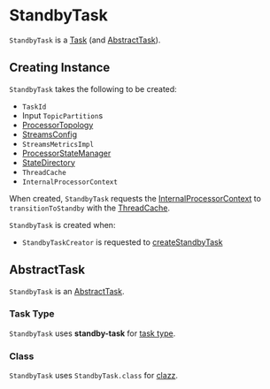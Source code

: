 # StandbyTask

`StandbyTask` is a [Task](Task.md) (and [AbstractTask](#AbstractTask)).

## Creating Instance

`StandbyTask` takes the following to be created:

* <span id="id"> `TaskId`
* <span id="inputPartitions"> Input `TopicPartition`s
* <span id="topology"> [ProcessorTopology](processor/ProcessorTopology.md)
* <span id="config"> [StreamsConfig](StreamsConfig.md)
* <span id="streamsMetrics"> `StreamsMetricsImpl`
* <span id="stateMgr"> [ProcessorStateManager](processor/ProcessorStateManager.md)
* <span id="stateDirectory"> [StateDirectory](processor/StateDirectory.md)
* <span id="cache"> `ThreadCache`
* <span id="processorContext"> `InternalProcessorContext`

When created, `StandbyTask` requests the [InternalProcessorContext](#processorContext) to `transitionToStandby` with the [ThreadCache](#cache).

`StandbyTask` is created when:

* `StandbyTaskCreator` is requested to [createStandbyTask](StandbyTaskCreator.md#createStandbyTask)

## <span id="AbstractTask"> AbstractTask

`StandbyTask` is an [AbstractTask](AbstractTask.md).

### <span id="taskType"> Task Type

`StandbyTask` uses **standby-task** for [task type](AbstractTask.md#taskType).

### <span id="clazz"> Class

`StandbyTask` uses `StandbyTask.class` for [clazz](AbstractTask.md#clazz).
